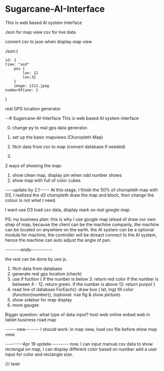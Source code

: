 # Sugarcane-AI-Interface
This is web based AI system interface 


Json for map view
csv for live data

convert csv to json when display map view

Json:{

    id: 1
    time: "asd"
        pos {
            lan: 12
            lon:32
        }
        image: 1212.jpag
    numberOfCane: 2
}


real GPS location generator

--# Sugarcane-AI-Interface
This is web based AI system interface 

0. change py to real gps data generator.

1. set up the basic mapviews (Choropleth Map)
2. fitch data from csv to map (convert database if needed)
3. 

2 ways of showing the map:

1. show clean map, display pin when odd number shows
2. show map with full of color cubes 

----update by 2.1-----
At this stage, I finish the 50% of choropleth map with D3,
I realized the d3 choropleth draw the map and block, then change the colour is not what I need.

I want use D3 load csv data, display mark on real google map.

PS: my business plan:
this is why I use google map istead of draw our own shap of map,
because the client can be the machine companly, the machine can be located on anywhere on the earth.
the AI system can be a optional module for machine, the controller will be direact connect to the AI system, hence the machine can auto adjust the angle of pan.

--------ends-----------

the rest can be done by use js. 
1. fitch data from database
2. generate real gps location (check)
3. use if fuction {
    if the number is below 3: return red color
    if the number is between 4 - 12, return green.
    if the number is above 12: return purpol
}
4. read line of database ForEach():
    draw box ( lat, lng)
    fill color (function(number));
    (optional: rise flg & show picture).
5. show sidebar for map display
6. more gauges

Bigger question:
what type of data input?
host web online
enbad web in tablet
business road map

------new-------
I should work:
in map view, load csv file before show map view.


---------Apr 19 update---------
now, I can input manual csv data to show rectengal on map,
I can display different color based on number
add a user input for color and rectangle size.


/// testr
